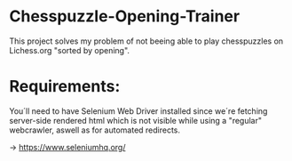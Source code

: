 # Chesspuzzle-Opening-Trainer
This project solves my problem of not beeing able to play chesspuzzles on Lichess.org "sorted by opening".


# Requirements:
You´ll need to have Selenium Web Driver installed since we´re fetching server-side rendered html
which is not visible while using a "regular" webcrawler, aswell as for automated redirects.

-> https://www.seleniumhq.org/

